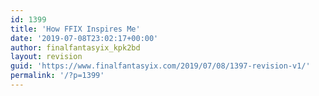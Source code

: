 ```yaml
---
id: 1399
title: 'How FFIX Inspires Me'
date: '2019-07-08T23:02:17+00:00'
author: finalfantasyix_kpk2bd
layout: revision
guid: 'https://www.finalfantasyix.com/2019/07/08/1397-revision-v1/'
permalink: '/?p=1399'
---
```


